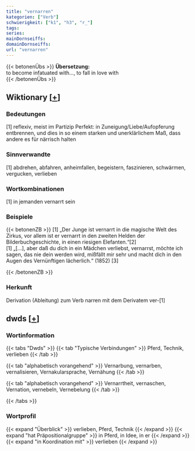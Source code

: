 ```yaml
---
title: "vernarren"
kategorien: ["Verb"]
schwierigkeit: ["k1", "h3", "r_"]
tags:
series:
mainDornseiffs:
domainDornseiffs:
url: "vernarren"
---
```


{{< betonenÜbs >}}
**Übersetzung:**  
to become infatuated with..., to fall in love with  
{{< /betonenÜbs >}}

## Wiktionary [[+](https://de.wiktionary.org/wiki/vernarren)]

### Bedeutungen
[1] reflexiv, meist im Partizip Perfekt: in Zuneigung/Liebe/Aufopferung entbrennen, und dies in so einem starken und unerklärlichem Maß, dass andere es für närrisch halten  

### Sinnverwandte
[1] abdrehen, abfahren, anheimfallen, begeistern, faszinieren, schwärmen, vergucken, verlieben  

### Wortkombinationen
[1] in jemanden vernarrt sein  

### Beispiele
{{< betonenZB >}}
[1] „Der Junge ist vernarrt in die magische Welt des Zirkus, vor allem ist er vernarrt in den zweiten Helden der Bilderbuchgeschichte, in einen riesigen Elefanten.“[2]  
[1] „[…], aber daß du dich in ein Mädchen verliebst, vernarrst, möchte ich sagen, das nie dein werden wird, mißfällt mir sehr und macht dich in den Augen des Vernünftigen lächerlich.“ (1852) [3]  

{{< /betonenZB >}}
### Herkunft
Derivation (Ableitung) zum Verb narren mit dem Derivatem ver-[1]  



## dwds [[+](https://www.dwds.de/wb/vernarren)]

### Wortinformation
{{< tabs "Dwds" >}}
{{< tab "Typische Verbindungen" >}}
Pferd, Technik, verlieben
{{< /tab >}}

{{< tab "alphabetisch vorangehend" >}}
Vernarbung, vernarben, vernalisieren, Vernakularsprache, Vernähung
{{< /tab >}}

{{< tab "alphabetisch vorangehend" >}}
Vernarrtheit, vernaschen, Vernation, vernebeln, Vernebelung
{{< /tab >}}

{{< /tabs >}}

### Wortprofil
{{< expand "Überblick" >}} verlieben, Pferd, Technik {{< /expand >}}
{{< expand "hat Präpositionalgruppe" >}} in Pferd, in Idee, in er {{< /expand >}}
{{< expand "in Koordination mit" >}} verlieben {{< /expand >}}

